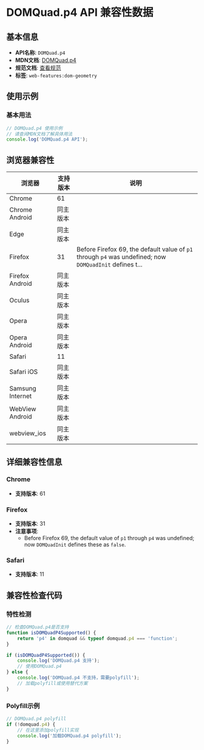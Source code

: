 # DOMQuad.p4 API 兼容性数据

## 基本信息

- **API名称**: `DOMQuad.p4`
- **MDN文档**: [DOMQuad.p4](https://developer.mozilla.org/docs/Web/API/DOMQuad/p4)
- **规范文档**: [查看规范](https://drafts.fxtf.org/geometry/#dom-domquad-p4)
- **标签**: `web-features:dom-geometry`

## 使用示例

### 基本用法

```javascript
// DOMQuad.p4 使用示例
// 请查阅MDN文档了解具体用法
console.log('DOMQuad.p4 API');
```

## 浏览器兼容性

| 浏览器 | 支持版本 | 说明 |
|--------|----------|------|
| Chrome | 61 |  |
| Chrome Android | 同主版本 |  |
| Edge | 同主版本 |  |
| Firefox | 31 | Before Firefox 69, the default value of `p1` through `p4` was undefined; now `DOMQuadInit` defines t... |
| Firefox Android | 同主版本 |  |
| Oculus | 同主版本 |  |
| Opera | 同主版本 |  |
| Opera Android | 同主版本 |  |
| Safari | 11 |  |
| Safari iOS | 同主版本 |  |
| Samsung Internet | 同主版本 |  |
| WebView Android | 同主版本 |  |
| webview_ios | 同主版本 |  |

## 详细兼容性信息

### Chrome

- **支持版本**: 61

### Firefox

- **支持版本**: 31
- **注意事项**:
  - Before Firefox 69, the default value of `p1` through `p4` was undefined; now `DOMQuadInit` defines these as `false`.

### Safari

- **支持版本**: 11

## 兼容性检查代码

### 特性检测

```javascript
// 检查DOMQuad.p4是否支持
function isDOMQuadP4Supported() {
    return 'p4' in domquad && typeof domquad.p4 === 'function';
}

if (isDOMQuadP4Supported()) {
    console.log('DOMQuad.p4 支持');
    // 使用DOMQuad.p4
} else {
    console.log('DOMQuad.p4 不支持，需要polyfill');
    // 加载polyfill或使用替代方案
}
```

### Polyfill示例

```javascript
// DOMQuad.p4 polyfill
if (!domquad.p4) {
    // 在这里添加polyfill实现
    console.log('加载DOMQuad.p4 polyfill');
}
```

